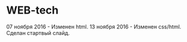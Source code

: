 # WEB-tech

07 ноября 2016 - Изменен html.
13 ноября 2016 - Изменен css/html. Сделан стартвый слайд. 
